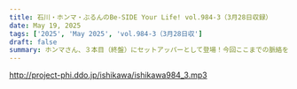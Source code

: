 ```yaml
---
title: 石川・ホンマ・ぶるんのBe-SIDE Your Life! vol.984-3（3月28日収録）
date: May 19, 2025
tags: ['2025', 'May 2025', 'vol.984-3（3月28日収']
draft: false
summary: ホンマさん、３本目（終盤）にセットアッパーとして登場！今回ここまでの脈絡を何も聞かされていないのに、トークの流れを完全に掌握していました（笑）...ちなみに、アナタの「コンビニでのエピソード」「推しのポイントカード」なども番組メール「 biho@be-side.jp 」に教えてください。
---
```


http://project-phi.ddo.jp/ishikawa/ishikawa984_3.mp3